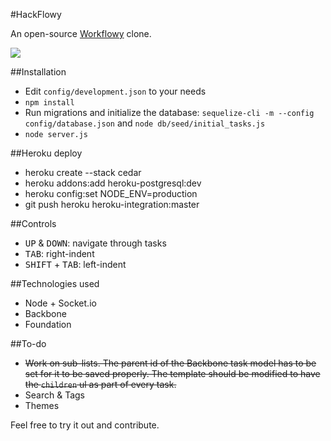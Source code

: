 #HackFlowy

An open-source [Workflowy](http://workflowy.com) clone.

![](https://dl.dropbox.com/u/19398876/screenshots/043.png)

##Installation

* Edit `config/development.json` to your needs
* `npm install`
* Run migrations and initialize the database: `sequelize-cli -m --config config/database.json` and `node db/seed/initial_tasks.js`
* `node server.js`

##Heroku deploy

* heroku create --stack cedar
* heroku addons:add heroku-postgresql:dev
* heroku config:set NODE_ENV=production
* git push heroku heroku-integration:master

##Controls

* <kbd>UP</kbd> & <kbd>DOWN</kbd>: navigate through tasks
* <kbd>TAB</kbd>: right-indent
* <kbd>SHIFT</kbd> + <kbd>TAB</kbd>: left-indent

##Technologies used

* Node + Socket.io
* Backbone
* Foundation

##To-do

* ~~Work on sub-lists. The parent id of the Backbone task model has to be set for it to be saved properly. The template should be modified to have the `children` ul as part of every task.~~
* Search & Tags
* Themes

Feel free to try it out and contribute.
